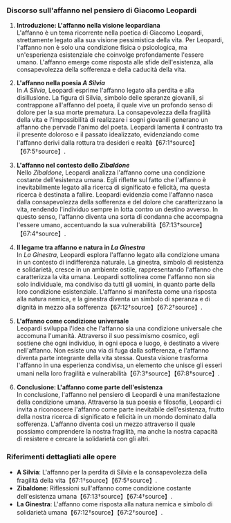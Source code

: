 ### Discorso sull'affanno nel pensiero di Giacomo Leopardi

1. **Introduzione: L'affanno nella visione leopardiana**  
   L'affanno è un tema ricorrente nella poetica di Giacomo Leopardi, strettamente legato alla sua visione pessimistica della vita. Per Leopardi, l'affanno non è solo una condizione fisica o psicologica, ma un'esperienza esistenziale che coinvolge profondamente l'essere umano. L'affanno emerge come risposta alle sfide dell'esistenza, alla consapevolezza della sofferenza e della caducità della vita.

2. **L'affanno nella poesia *A Silvia***  
   In *A Silvia*, Leopardi esprime l'affanno legato alla perdita e alla disillusione. La figura di Silvia, simbolo delle speranze giovanili, si contrappone all'affanno del poeta, il quale vive un profondo senso di dolore per la sua morte prematura. La consapevolezza della fragilità della vita e l'impossibilità di realizzare i sogni giovanili generano un affanno che pervade l'animo del poeta. Leopardi lamenta il contrasto tra il presente doloroso e il passato idealizzato, evidenziando come l'affanno derivi dalla rottura tra desideri e realtà【67:1†source】【67:5†source】.

3. **L'affanno nel contesto dello *Zibaldone***  
   Nello *Zibaldone*, Leopardi analizza l'affanno come una condizione costante dell'esistenza umana. Egli riflette sul fatto che l'affanno è inevitabilmente legato alla ricerca di significato e felicità, ma questa ricerca è destinata a fallire. Leopardi evidenzia come l'affanno nasca dalla consapevolezza della sofferenza e del dolore che caratterizzano la vita, rendendo l'individuo sempre in lotta contro un destino avverso. In questo senso, l'affanno diventa una sorta di condanna che accompagna l'essere umano, accentuando la sua vulnerabilità【67:13†source】【67:4†source】.

4. **Il legame tra affanno e natura in *La Ginestra***  
   In *La Ginestra*, Leopardi esplora l'affanno legato alla condizione umana in un contesto di indifferenza naturale. La ginestra, simbolo di resistenza e solidarietà, cresce in un ambiente ostile, rappresentando l'affanno che caratterizza la vita umana. Leopardi sottolinea come l'affanno non sia solo individuale, ma condiviso da tutti gli uomini, in quanto parte della loro condizione esistenziale. L'affanno si manifesta come una risposta alla natura nemica, e la ginestra diventa un simbolo di speranza e di dignità in mezzo alla sofferenza【67:12†source】【67:2†source】.

5. **L'affanno come condizione universale**  
   Leopardi sviluppa l'idea che l'affanno sia una condizione universale che accomuna l'umanità. Attraverso il suo pessimismo cosmico, egli sostiene che ogni individuo, in ogni epoca e luogo, è destinato a vivere nell'affanno. Non esiste una via di fuga dalla sofferenza, e l'affanno diventa parte integrante della vita stessa. Questa visione trasforma l'affanno in una esperienza condivisa, un elemento che unisce gli esseri umani nella loro fragilità e vulnerabilità【67:3†source】【67:8†source】.

6. **Conclusione: L'affanno come parte dell'esistenza**  
   In conclusione, l'affanno nel pensiero di Leopardi è una manifestazione della condizione umana. Attraverso la sua poesia e filosofia, Leopardi ci invita a riconoscere l'affanno come parte inevitabile dell'esistenza, frutto della nostra ricerca di significato e felicità in un mondo dominato dalla sofferenza. L'affanno diventa così un mezzo attraverso il quale possiamo comprendere la nostra fragilità, ma anche la nostra capacità di resistere e cercare la solidarietà con gli altri.

### Riferimenti dettagliati alle opere
- **A Silvia**: L'affanno per la perdita di Silvia e la consapevolezza della fragilità della vita【67:1†source】【67:5†source】.
- **Zibaldone**: Riflessioni sull'affanno come condizione costante dell'esistenza umana【67:13†source】【67:4†source】.
- **La Ginestra**: L'affanno come risposta alla natura nemica e simbolo di solidarietà umana【67:12†source】【67:2†source】.